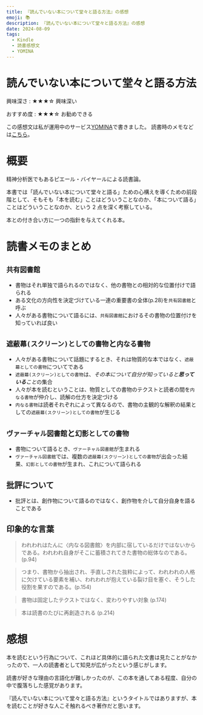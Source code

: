 ```yaml
---
title: 『読んでいない本について堂々と語る方法』の感想
emoji: 📚
description: 『読んでいない本について堂々と語る方法』の感想
date: 2024-08-09
tags:
  - Kindle
  - 読書感想文
  - YOMINA
---
```


# 読んでいない本について堂々と語る方法

興味深さ : ★★★☆ 興味深い

おすすめ度 : ★★★☆ お勧めできる

この感想文は私が運用中のサービス[YOMINA](https://yomina.app/)で書きました。
読書時のメモなどは[こちら](https://yomina.app/user/kedama-t/shelf/-cmuydakuk4e94-7xs38)。

# 概要

精神分析医でもあるピエール・バイヤールによる読書論。

本書では「読んでいない本について堂々と語る」ための心構えを導くための前段階として、そもそも「本を読む」ことはどういうことなのか、「本について語る」ことはどういうことなのか、という 2 点を深く考察している。

本との付き合い方に一つの指針を与えてくれる本。

# 読書メモのまとめ

## `共有図書館`

- 書物はそれ単独で語られるのではなく、他の書物との相対的な位置付けで語られる
- ある文化の方向性を決定づけている一連の重要書の全体(p.28)を`共有図書館`と呼ぶ
- 人々がある書物について語るには、`共有図書館`におけるその書物の位置付けを知っていれば良い

## `遮蔽幕(スクリーン)としての書物`と`内なる書物`

- 人々がある書物について話題にするとき、それは物質的な本ではなく、`遮蔽幕としての書物`についてである
- `遮蔽幕(スクリーン)としての書物`は、*その本について自分が知っていると**思っている**こと*の集合
- 人々が本を読むということは、物質としての書物のテクストと読者の間を`内なる書物`が仲介し、読解の仕方を決定づける
- `内なる書物`は読者それぞれによって異なるので、書物の主観的な解釈の結果としての`遮蔽幕(スクリーン)としての書物`が生じる

## `ヴァーチャル図書館`と`幻影としての書物`

- 書物について語るとき、`ヴァーチャル図書館`が生まれる
- `ヴァーチャル図書館`では、複数の`遮蔽幕(スクリーン)としての書物`が出会った結果、`幻影としての書物`が生まれ、これについて語られる

## 批評について

- 批評とは、創作物について語るのではなく、創作物を介して自分自身を語ることである

## 印象的な言葉

> われわれはたんに〈内なる図書館〉を内部に宿しているだけではないからである。われわれ自身がそこに蓄積されてきた書物の総体なのである。 (p.94)

> つまり、書物から抽出され、手直しされた抜粋によって、われわれの人格に欠けている要素を補い、われわれが抱えている裂け目を塞ぐ、そうした役割を果すのである。(p.154)

> 書物は固定したテクストではなく、変わりやすい対象 (p.174)

> 本は読書のたびに再創造される (p.214)

# 感想

本を読むという行為について、これほど具体的に語られた文書は見たことがなかったので、一人の読書者として知見が広がったという感じがします。

読書が好きな理由の言語化が難しかったのが、この本を通してある程度、自分の中で腹落ちした感覚があります。

『読んでいない本について堂々と語る方法』というタイトルではありますが、本を読むことが好きな人こそ触れるべき著作だと思います。
